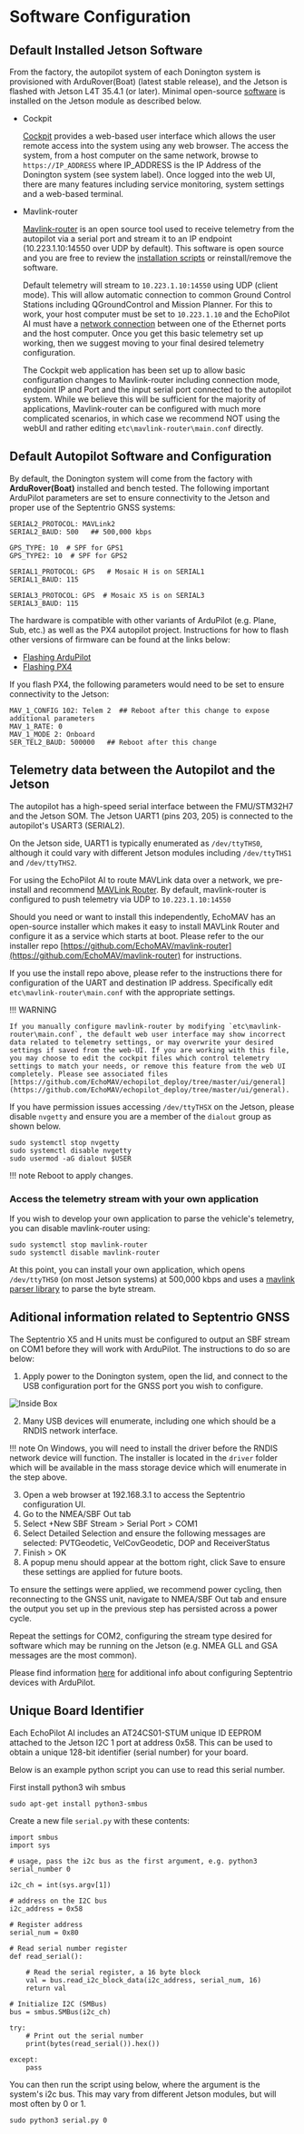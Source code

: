 # Software Configuration

## Default Installed Jetson Software

From the factory, the autopilot system of each Donington system is provisioned with ArduRover(Boat) (latest stable release), and the Jetson is flashed with Jetson L4T 35.4.1 (or later). Minimal open-source [software](https://github.com/EchoMAV/echopilot_deploy) is installed on the Jetson module as described below.

- Cockpit

    [Cockpit](https://cockpit-project.org/) provides a web-based user interface which allows the user remote access into the system using any web browser. The access the system, from a host computer on the same network, browse to `https://IP_ADDRESS` where IP_ADDRESS is the IP Address of the Donington system (see system label). Once logged into the web UI, there are many features including service monitoring, system settings and a web-based terminal.

- Mavlink-router

    [Mavlink-router](https://github.com/EchoMAV/mavlink-router) is an open source tool used to receive telemetry from the autopilot via a serial port and stream it to an IP endpoint (10.223.1.10:14550 over UDP by default). This software is open source and you are free to review the [installation scripts](https://github.com/EchoMAV/echopilot_deploy) or reinstall/remove the software. 

    Default telemetry will stream to `10.223.1.10:14550` using UDP (client mode). This will allow automatic connection to common Ground Control Stations including QGroundControl and Mission Planner. For this to work, your host computer must be set to `10.223.1.10` and the EchoPilot AI must have a [network connection](userguide.md#ip-configuration) between one of the Ethernet ports and the host computer. Once you get this basic telemetry set up working, then we suggest moving to your final desired telemetry configuration.

    The Cockpit web application has been set up to allow basic configuration changes to Mavlink-router including connection mode, endpoint IP and Port and the input serial port connected to the autopilot system. While we believe this will be sufficient for the majority of applications, Mavlink-router can be configured with much more complicated scenarios, in which case we recommend NOT using the webUI and rather editing `etc\mavlink-router\main.conf` directly. 



## Default Autopilot Software and Configuration

By default, the Donington system will come from the factory with __ArduRover(Boat)__ installed and bench tested. The following important ArduPilot parameters are set to ensure connectivity to the Jetson and proper use of the Septentrio GNSS systems:

```
SERIAL2_PROTOCOL: MAVLink2
SERIAL2_BAUD: 500   ## 500,000 kbps

GPS_TYPE: 10  # SPF for GPS1
GPS_TYPE2: 10  # SPF for GPS2

SERIAL1_PROTOCOL: GPS   # Mosaic H is on SERIAL1
SERIAL1_BAUD: 115

SERIAL3_PROTOCOL: GPS  # Mosaic X5 is on SERIAL3
SERIAL3_BAUD: 115

```


The hardware is compatible with other variants of ArduPilot (e.g. Plane, Sub, etc.) as well as the PX4 autopilot project. Instructions for how to flash other versions of firmware can be found at the links below:

- [Flashing ArduPilot](https://echomav.github.io/docs/latest/build_ardupilot/)
- [Flashing PX4](https://echomav.github.io/docs/latest/build_px4/)

If you flash PX4, the following parameters would need to be set to ensure connectivity to the Jetson:

```
MAV_1_CONFIG 102: Telem 2  ## Reboot after this change to expose additional parameters
MAV_1_RATE: 0
MAV_1_MODE 2: Onboard
SER_TEL2_BAUD: 500000   ## Reboot after this change

```

## Telemetry data between the Autopilot and the Jetson

The autopilot has a high-speed serial interface between the FMU/STM32H7 and the Jetson SOM. The Jetson UART1 (pins 203, 205) is connected to the autopilot's USART3 (SERIAL2).

On the Jetson side, UART1 is typically enumerated as ```/dev/ttyTHS0```, although it could vary with different Jetson modules including ```/dev/ttyTHS1``` and ```/dev/ttyTHS2```.

For using the EchoPilot AI to route MAVLink data over a network, we pre-install and recommend [MAVLink Router](https://github.com/mavlink-router/mavlink-router). By default, mavlink-router is configured to push telemetry via UDP to `10.223.1.10:14550`

Should you need or want to install this independently, EchoMAV has an open-source installer which makes it easy to install MAVLink Router and configure it as a service which starts at boot. Please refer to the our installer repo [https://github.com/EchoMAV/mavlink-router](https://github.com/EchoMAV/mavlink-router) for instructions. 

If you use the install repo above, please refer to the instructions there for configuration of the UART and destination IP address. Specifically edit `etc\mavlink-router\main.conf` with the appropriate settings.

!!! WARNING

    If you manually configure mavlink-router by modifying `etc\mavlink-router\main.conf`, the default web user interface may show incorrect data related to telemetry settings, or may overwrite your desired settings if saved from the web-UI. If you are working with this file, you may choose to edit the cockpit files which control telemetry settings to match your needs, or remove this feature from the web UI completely. Please see associated files [https://github.com/EchoMAV/echopilot_deploy/tree/master/ui/general](https://github.com/EchoMAV/echopilot_deploy/tree/master/ui/general).

If you have permission issues accessing `/dev/ttyTHSX` on the Jetson, please disable `nvgetty` and ensure you are a member of the `dialout` group as shown below.
```
sudo systemctl stop nvgetty
sudo systemctl disable nvgetty
sudo usermod -aG dialout $USER
```
!!! note
    Reboot to apply changes.

### Access the telemetry stream with your own application

If you wish to develop your own application to parse the vehicle's telemetry, you can disable mavlink-router using:
```
sudo systemctl stop mavlink-router
sudo systemctl disable mavlink-router
```
At this point, you can install your own application, which opens ```/dev/ttyTHS0``` (on most Jetson systems) at 500,000 kbps and uses a [mavlink parser library](https://mavlink.io/en/getting_started/use_libraries.html) to parse the byte stream.


## Aditional information related to Septentrio GNSS

The Septentrio X5 and H units must be configured to output an SBF stream on COM1 before they will work with ArduPilot. The instructions to do so are below:

1. Apply power to the Donington system, open the lid, and connect to the USB configuration port for the GNSS port you wish to configure.

![Inside Box](assets/inside_box.png)

2. Many USB devices will enumerate, including one which should be a RNDIS network interface.

!!! note
    On Windows, you will need to install the driver before the RNDIS network device will function. The installer is located in the `driver` folder which will be available in the mass storage device which will enumerate in the step above.

3. Open a web browser at 192.168.3.1 to access the Septentrio configuration UI.
4. Go to the NMEA/SBF Out tab
5. Select +New SBF Stream > Serial Port > COM1
6. Select Detailed Selection and ensure the following messages are selected: PVTGeodetic, VelCovGeodetic, DOP and ReceiverStatus
7. Finish > OK
8. A popup menu should appear at the bottom right, click Save to ensure these settings are applied for future boots.

To ensure the settings were applied, we recommend power cycling, then reconnecting to the GNSS unit, navigate to NMEA/SBF Out tab and ensure the output you set up in the previous step has persisted across a power cycle.

Repeat the settings for COM2, configuring the stream type desired for software which may be running on the Jetson (e.g. NMEA GLL and GSA messages are the most common).

Please find information [here](https://customersupport.septentrio.com/s/article/How-to-integrate-latest-Septentrio-GNSS-receivers-with-Ardupilot-using-Pixhawk-standard-boards) for additional info about configuring Septentrio devices with ArduPilot.

## Unique Board Identifier

Each EchoPilot AI includes an AT24CS01-STUM unique ID EEPROM attached to the Jetson I2C 1 port at address 0x58. This can be used to obtain a unique 128-bit identifier (serial number) for your board. 

Below is an example python script you can use to read this serial number.

First install python3 wih smbus
```
sudo apt-get install python3-smbus
```
Create a new file ```serial.py``` with these contents:
```
import smbus
import sys

# usage, pass the i2c bus as the first argument, e.g. python3 serial_number 0

i2c_ch = int(sys.argv[1]) 

# address on the I2C bus
i2c_address = 0x58

# Register address
serial_num = 0x80

# Read serial number register
def read_serial():

    # Read the serial register, a 16 byte block
    val = bus.read_i2c_block_data(i2c_address, serial_num, 16)    
    return val

# Initialize I2C (SMBus)
bus = smbus.SMBus(i2c_ch)

try:
    # Print out the serial number
    print(bytes(read_serial()).hex())

except:
    pass
```
You can then run the script using below, where the argument is the system's i2c bus. This may vary from different Jetson modules, but will most often by 0 or 1.
```
sudo python3 serial.py 0
```






